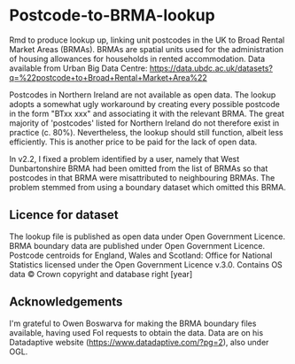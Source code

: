# Postcode-to-BRMA-lookup
Rmd to produce lookup up, linking unit postcodes in the UK to Broad Rental Market Areas (BRMAs). BRMAs are spatial units used for the administration of housing allowances for households in rented accommodation. Data available from Urban Big Data Centre: https://data.ubdc.ac.uk/datasets?q=%22postcode+to+Broad+Rental+Market+Area%22

Postcodes in Northern Ireland are not available as open data. The lookup adopts a somewhat ugly workaround by creating every possible postcode in the form "BTxx xxx" and associating it with the relevant BRMA. The great majority of 'postcodes' listed for Northern Ireland do not therefore exist in practice (c. 80%). Nevertheless, the lookup should still function, albeit less efficiently. This is another price to be paid for the lack of open data. 

In v2.2, I fixed a problem identified by a user, namely that West Dunbartonshire BRMA had been omitted from the list of BRMAs so that postcodes in that BRMA were misattributed to neighbouring BRMAs. The problem stemmed from using a boundary dataset which omitted this BRMA. 

## Licence for dataset
The lookup file is published as open data under Open Government Licence. 
BRMA boundary data are published under Open Government Licence. 
Postcode centroids for England, Wales and Scotland: Office for National Statistics licensed under the Open Government Licence v.3.0. Contains OS data © Crown copyright and database right [year]

## Acknowledgements
I'm grateful to Owen Boswarva for making the BRMA boundary files available, having used FoI requests to obtain the data. Data are on his Datadaptive website (https://www.datadaptive.com/?pg=2), also under OGL.
